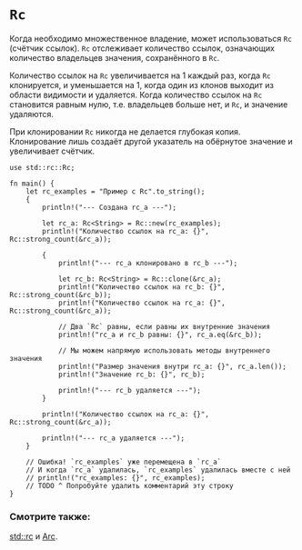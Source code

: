 # `Rc`

Когда необходимо множественное владение, может использоваться 
`Rc` (счётчик ссылок). `Rc` отслеживает 
количество ссылок, означающих количество владельцев значения, 
сохранённого в `Rc`.

Количество ссылок на `Rc` увеличивается на 1 каждый 
раз, когда `Rc` клонируется, и уменьшается на 1, когда 
один из клонов выходит из области видимости и удаляется. Когда 
количество ссылок на `Rc` становится равным нулю, 
т.е. владельцев больше нет, и `Rc`, и значение 
удаляются.

При клонировании `Rc` никогда не делается глубокая 
копия. Клонирование лишь создаёт другой указатель на обёрнутое 
значение и увеличивает счётчик.

```rust,editable
use std::rc::Rc;

fn main() {
    let rc_examples = "Пример с Rc".to_string();
    {
        println!("--- Создана rc_a ---");
        
        let rc_a: Rc<String> = Rc::new(rc_examples);
        println!("Количество ссылок на rc_a: {}", Rc::strong_count(&rc_a));
        
        {
            println!("--- rc_a клонировано в rc_b ---");
            
            let rc_b: Rc<String> = Rc::clone(&rc_a);
            println!("Количество ссылок на rc_b: {}", Rc::strong_count(&rc_b));
            println!("Количество ссылок на rc_a: {}", Rc::strong_count(&rc_a));
            
            // Два `Rc` равны, если равны их внутренние значения
            println!("rc_a и rc_b равны: {}", rc_a.eq(&rc_b));
            
            // Мы можем напрямую использовать методы внутреннего значения
            println!("Размер значения внутри rc_a: {}", rc_a.len());
            println!("Значение rc_b: {}", rc_b);
            
            println!("--- rc_b удаляется ---");
        }
        
        println!("Количество ссылок на rc_a: {}", Rc::strong_count(&rc_a));
        
        println!("--- rc_a удаляется ---");
    }
    
    // Ошибка! `rc_examples` уже перемещена в `rc_a`
    // И когда `rc_a` удалилась, `rc_examples` удалилась вместе с ней
    // println!("rc_examples: {}", rc_examples);
    // TODO ^ Попробуйте удалить комментарий эту строку
}
```

### Смотрите также:

[std::rc](https://doc.rust-lang.org/std/rc/index.html) и [Arc](https://doc.rust-lang.org/std/sync/struct.Arc.html).
